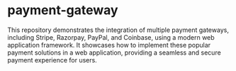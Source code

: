 # payment-gateway
This repository demonstrates the integration of multiple payment gateways, including Stripe, Razorpay, PayPal, and Coinbase, using a modern web application framework. It showcases how to implement these popular payment solutions in a web application, providing a seamless and secure payment experience for users.

